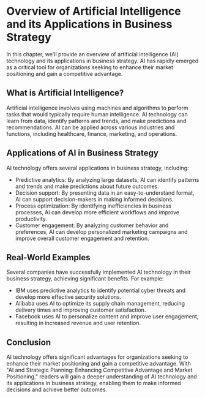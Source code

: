 Overview of Artificial Intelligence and its Applications in Business Strategy
====================================================================================================

In this chapter, we'll provide an overview of artificial intelligence (AI) technology and its applications in business strategy. AI has rapidly emerged as a critical tool for organizations seeking to enhance their market positioning and gain a competitive advantage.

What is Artificial Intelligence?
--------------------------------

Artificial intelligence involves using machines and algorithms to perform tasks that would typically require human intelligence. AI technology can learn from data, identify patterns and trends, and make predictions and recommendations. AI can be applied across various industries and functions, including healthcare, finance, marketing, and operations.

Applications of AI in Business Strategy
---------------------------------------

AI technology offers several applications in business strategy, including:

* Predictive analytics: By analyzing large datasets, AI can identify patterns and trends and make predictions about future outcomes.
* Decision support: By presenting data in an easy-to-understand format, AI can support decision-makers in making informed decisions.
* Process optimization: By identifying inefficiencies in business processes, AI can develop more efficient workflows and improve productivity.
* Customer engagement: By analyzing customer behavior and preferences, AI can develop personalized marketing campaigns and improve overall customer engagement and retention.

Real-World Examples
-------------------

Several companies have successfully implemented AI technology in their business strategy, achieving significant benefits. For example:

* IBM uses predictive analytics to identify potential cyber threats and develop more effective security solutions.
* Alibaba uses AI to optimize its supply chain management, reducing delivery times and improving customer satisfaction.
* Facebook uses AI to personalize content and improve user engagement, resulting in increased revenue and user retention.

Conclusion
----------

AI technology offers significant advantages for organizations seeking to enhance their market positioning and gain a competitive advantage. With "AI and Strategic Planning: Enhancing Competitive Advantage and Market Positioning," readers will gain a deeper understanding of AI technology and its applications in business strategy, enabling them to make informed decisions and achieve better outcomes.
